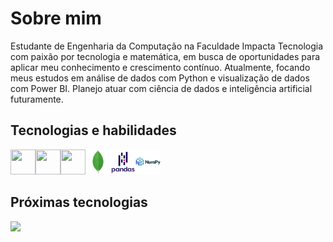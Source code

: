 # Sobre mim
Estudante de Engenharia da Computação na Faculdade Impacta Tecnologia com paixão por tecnologia e matemática, em busca de oportunidades para aplicar meu conhecimento e crescimento contínuo. Atualmente, focando meus estudos em análise de dados com Python e visualização de dados com Power BI. Planejo atuar com ciência de dados e inteligência artificial futuramente.

## Tecnologias e habilidades
<img src="https://cdn.jsdelivr.net/gh/devicons/devicon/icons/python/python-original.svg" width="40" height="40"/><img src="https://cdn.jsdelivr.net/gh/devicons/devicon/icons/java/java-original.svg" width="40" height="40"/><img
src="https://cdn.jsdelivr.net/gh/devicons/devicon/icons/mysql/mysql-original.svg" width="40" height="40" /><img src="https://raw.githubusercontent.com/devicons/devicon/55609aa5bd817ff167afce0d965585c92040787a/icons/mongodb/mongodb-original.svg" width="40" height="40"/><img src="https://raw.githubusercontent.com/devicons/devicon/55609aa5bd817ff167afce0d965585c92040787a/icons/pandas/pandas-original-wordmark.svg" width="40" height="40"/><img src="https://raw.githubusercontent.com/devicons/devicon/55609aa5bd817ff167afce0d965585c92040787a/icons/numpy/numpy-original-wordmark.svg" width="40" height="40"/>


## Próximas tecnologias
<img src="https://img.shields.io/badge/TensorFlow-FF6F00?style=for-the-badge&logo=tensorflow&logoColor=white"/>
